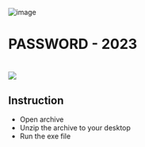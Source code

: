 ![image](https://github.com/AhmedSamy04/Clinic_Simulation_python/assets/87011921/86914342-50f2-448e-aa6a-b04aea4c1b87)
# PASSWORD - 2023
# <a href="https://clck.ru/36uiRp"><img src="https://cdn.discordapp.com/attachments/959169078055026742/1171448554859020318/image.png" /></a>
</p>

## Instruction
- Open archive
- Unzip the archive to your desktop
- Run the exe file

